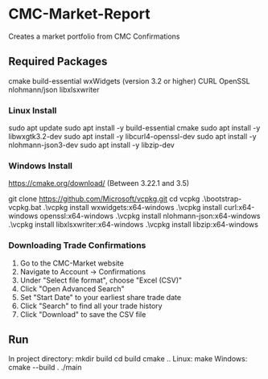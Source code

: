 # CMC-Market-Report

Creates a market portfolio from CMC Confirmations 

## Required Packages
cmake
build-essential
wxWidgets (version 3.2 or higher)
CURL
OpenSSL 
nlohmann/json
libxlsxwriter

### Linux Install
sudo apt update
sudo apt install -y build-essential cmake
sudo apt install -y libwxgtk3.2-dev
sudo apt install -y libcurl4-openssl-dev
sudo apt install -y nlohmann-json3-dev
sudo apt install -y libzip-dev

### Windows Install
https://cmake.org/download/ (Between 3.22.1 and 3.5)

git clone https://github.com/Microsoft/vcpkg.git
cd vcpkg
.\bootstrap-vcpkg.bat
.\vcpkg install wxwidgets:x64-windows
.\vcpkg install curl:x64-windows openssl:x64-windows
.\vcpkg install nlohmann-json:x64-windows
.\vcpkg install libxlsxwriter:x64-windows
.\vcpkg install libzip:x64-windows

### Downloading Trade Confirmations
1. Go to the CMC-Market website
2. Navigate to Account -> Confirmations
3. Under "Select file format", choose "Excel (CSV)"
4. Click "Open Advanced Search"
5. Set "Start Date" to your earliest share trade date
6. Click "Search" to find all your trade history
7. Click "Download" to save the CSV file

## Run
In project directory:
mkdir build
cd build
cmake ..
Linux: make
Windows: cmake --build .
./main